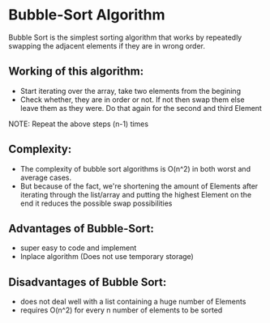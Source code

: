 # Bubble-Sort Algorithm

Bubble Sort is the simplest sorting algorithm that works by repeatedly swapping the adjacent elements if they are in wrong order.


## Working of this algorithm:
- Start iterating over the array, take two elements from the begining
- Check whether, they are in order or not. If not then swap them else leave them as they were. Do that again for the second and third Element

NOTE: Repeat the above steps (n-1) times

## Complexity:
- The complexity of bubble sort algorithms is O(n^2) in both worst and average cases.
- But because of the fact, we're shortening the amount of Elements after iterating through the list/array and putting the highest Element on the end it reduces the possible swap possibilities


## Advantages of Bubble-Sort:

- super easy to code and implement
- Inplace algorithm (Does not use temporary storage)

## Disadvantages of Bubble Sort:

- does not deal well with a list containing a huge number of Elements
- requires O(n^2) for every n number of elements to be sorted